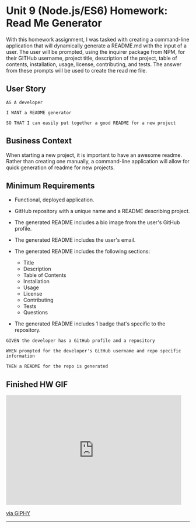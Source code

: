 # Unit 9 (Node.js/ES6) Homework: Read Me Generator

With this homework assignment, I was tasked with creating a command-line application that will
dynamically generate a README.md with the input of a user. The user will be prompted, using the inquirer package from NPM, for their GITHub username, project title, description of the project, table of contents, installation, usage, license, contributing, and tests. The answer from these prompts will be used to create the read me file. 


## User Story

```
AS A developer

I WANT a README generator

SO THAT I can easily put together a good README for a new project

```

## Business Context 

When starting a new project, it is important to have an awesome readme. Rather than creating one manually, a command-line application will allow for quick generation of readme for new projects.

## Minimum Requirements

* Functional, deployed application.

* GitHub repository with a unique name and a README describing project.

* The generated README includes a bio image from the user's GitHub profile.

* The generated README includes the user's email.

* The generated README includes the following sections: 
  * Title
  * Description
  * Table of Contents
  * Installation
  * Usage
  * License
  * Contributing
  * Tests
  * Questions

* The generated README includes 1 badge that's specific to the repository.

```
GIVEN the developer has a GitHub profile and a repository

WHEN prompted for the developer's GitHub username and repo specific information

THEN a README for the repo is generated

```


## Finished HW GIF


<iframe src="https://giphy.com/embed/d9BAlDUPE4U2KtFxlx" width="480" height="300" frameBorder="0" class="giphy-embed" allowFullScreen></iframe><p><a href="https://giphy.com/gifs/d9BAlDUPE4U2KtFxlx">via GIPHY</a></p>

<!-- <img src="https://giphy.com/gifs/d9BAlDUPE4U2KtFxlx" alt="finished gif" style="border-radius: 16px" width="300" height="180"/> -->


- - - 


